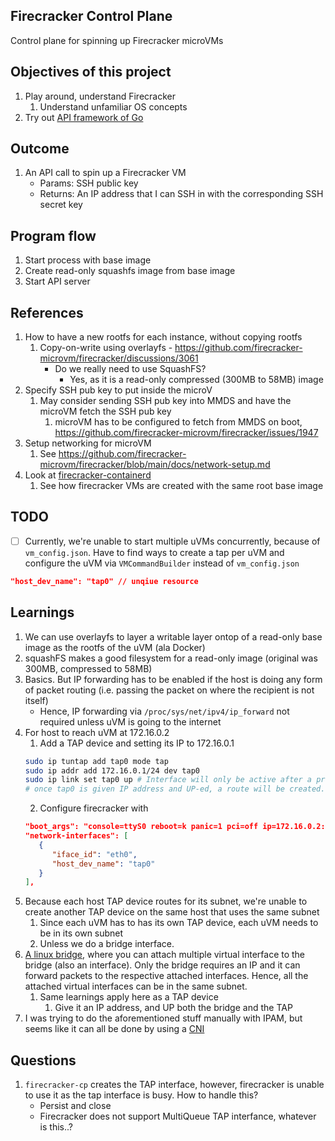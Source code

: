 ## Firecracker Control Plane

Control plane for spinning up Firecracker microVMs

## Objectives of this project
1. Play around, understand Firecracker
   1. Understand unfamiliar OS concepts
2. Try out [API framework of Go](https://github.com/go-chi/chi)

## Outcome
1. An API call to spin up a Firecracker VM
   - Params: SSH public key
   - Returns: An IP address that I can SSH in with the corresponding SSH secret key

## Program flow
1. Start process with base image
2. Create read-only squashfs image from base image
3. Start API server

## References

1. How to have a new rootfs for each instance, without copying rootfs
   1. Copy-on-write using overlayfs - https://github.com/firecracker-microvm/firecracker/discussions/3061
       -  Do we really need to use SquashFS? 
           -  Yes, as it is a read-only compressed (300MB to 58MB) image
2. Specify SSH pub key to put inside the microV
   1. May consider sending SSH pub key into MMDS and have the microVM fetch the SSH pub key
      1. microVM has to be configured to fetch from MMDS on boot, https://github.com/firecracker-microvm/firecracker/issues/1947
3. Setup networking for microVM
   1. See https://github.com/firecracker-microvm/firecracker/blob/main/docs/network-setup.md
4. Look at [firecracker-containerd](https://github.com/firecracker-microvm/firecracker-containerd)
   1. See how firecracker VMs are created with the same root base image

## TODO
- [ ] Currently, we're unable to start multiple uVMs concurrently, because of `vm_config.json`. Have to find ways to create a tap per uVM and configure the uVM via `VMCommandBuilder` instead of `vm_config.json`
```json
"host_dev_name": "tap0" // unqiue resource
```

## Learnings
1. We can use overlayfs to layer a writable layer ontop of a read-only base image as the rootfs of the uVM (ala Docker)
2. squashFS makes a good filesystem for a read-only image (original was 300MB, compressed to 58MB)
3. Basics. But IP forwarding has to be enabled if the host is doing any form of packet routing (i.e. passing the packet on where the recipient is not itself)
   - Hence, IP forwarding via `/proc/sys/net/ipv4/ip_forward` not required unless uVM is going to the internet 
4. For host to reach uVM at 172.16.0.2
   1. Add a TAP device and setting its IP to 172.16.0.1
   ```bash
   sudo ip tuntap add tap0 mode tap
   sudo ip addr add 172.16.0.1/24 dev tap0 
   sudo ip link set tap0 up # Interface will only be active after a proccess uses your tap interface (i.e. firecracker)
   # once tap0 is given IP address and UP-ed, a route will be created. Run route command
   ```
   2. Configure firecracker with
   ```json
   "boot_args": "console=ttyS0 reboot=k panic=1 pci=off ip=172.16.0.2:::255.255.255.0::eth0:off overlay_root=ram init=/sbin/overlay-init",
   "network-interfaces": [
      {
         "iface_id": "eth0",
         "host_dev_name": "tap0"
      }
   ],

5. Because each host TAP device routes for its subnet, we're unable to create another TAP device on the same host that uses the same subnet
   1. Since each uVM has to has its own TAP device, each uVM needs to be in its own subnet
   2. Unless we do a bridge interface.
6. [A linux bridge](https://developers.redhat.com/blog/2018/10/22/introduction-to-linux-interfaces-for-virtual-networking#bridge), where you can attach multiple virtual interface to the bridge (also an interface). Only the bridge requires an IP and it can forward packets to the respective attached interfaces. Hence, all the attached virtual interfaces can be in the same subnet.
   1. Same learnings apply here as a TAP device
      1. Give it an IP address, and UP both the bridge and the TAP
7. I was trying to do the aforementioned stuff manually with IPAM, but seems like it can all be done by using a [CNI](https://www.redhat.com/sysadmin/cni-kubernetes)

## Questions
1. `firecracker-cp` creates the TAP interface, however, firecracker is unable to use it as the tap interface is busy. How to handle this? 
   - Persist and close
   - Firecracker does not support MultiQueue TAP interfance, whatever is this..?
